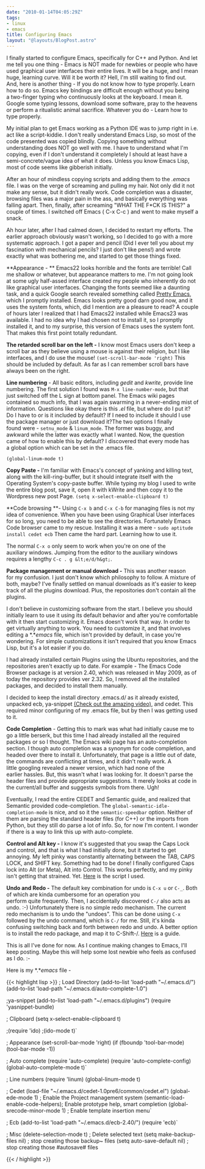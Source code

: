 ```yaml
---
date: "2010-01-14T04:05:29Z"
tags:
- linux
- emacs
title: Configuring Emacs
layout: "@layouts/BlogPost.astro"
---
```


I finally started to configure Emacs, specifically for C++ and Python. And let me tell you one thing - Emacs is NOT made for newbies or people who have used graphical user interfaces their entire lives. It will be a huge, and I mean huge, learning curve. Will it be worth it? Hell, I'm still waiting to find out. And, here is another thing - If you do not know how to type properly. Learn how to do so. Emacs key bindings are difficult enough without you being a two-finger typing who continuously looks at the keyboard. I mean it. Google some typing lessons, download some software, pray to the heavens or perform a ritualistic animal sacrifice. Whatever you do - Learn how to type properly.

My initial plan to get Emacs working as a Python IDE was to jump right in i.e. act like a script-kiddie. I don't really understand Emacs Lisp, so most of the code presented was copied blindly. Copying something without understanding does NOT go well with me. I have to understand what I'm copying, even if I don't understand it completely I should at least have a semi-concrete/vague idea of what it does. Unless you know Emacs Lisp, most of code seems like gibberish initially.

After an hour of mindless copying scripts and adding them to the *.emacs* file. I was on the verge of screaming and pulling my hair. Not only did it not make any sense, but it didn't really work. Code completion was a disaster, browsing files was a major pain in the ass, and basically everything was falling apart. Then, finally, after screaming "WHAT THE F\*CK IS THIS?" a couple of times. I switched off Emacs ( C-x C-c ) and went to make myself a snack.

Ah hour later, after I had calmed down, I decided to restart my efforts. The earlier approach obviously wasn't working, so I decided to go with a more systematic approach. I got a paper and pencil (Did I ever tell you about my fascination with mechanical pencils? I just don't like pens!) and wrote exactly what was bothering me, and started to get those things fixed.

**Appearance - ** Emacs22 looks horrible and the fonts are terrible! Call me shallow or whatever, but appearance matters to me. I'm not going look at some ugly half-assed interface created my people who inherently do not like graphical user interfaces. Changing the fonts seemed like  a daunting task, and a quick Google search revealed something called <a href="http://peadrop.com/blog/2007/01/06/pretty-emacs/">Pretty Emacs</a>, which I promptly installed. Emacs looks pretty good darn good now, and it uses the system fonts, which, did I mention are a pleasure to read? A couple of hours later I realized that I had Emacs22 installed while Emacs23 was available. I had no idea why I had chosen not to install it, so I promptly installed it, and to my surprise, this version of Emacs uses the system font. That makes this first point totally redundant.

**The retarded scroll bar on the left -** I know most Emacs users don't keep a scroll bar as they believe using a mouse is against their religion, but I like interfaces, and I do use the mouse! `(set-scroll-bar-mode 'right)` This should be included by default. As far as I can remember scroll bars have always been on the right.

**Line numbering** - All basic editors, including *gedit* and *kwrite*, provide line numbering. The first solution I found was `M-x line-number-mode`, but that just switched off the L sign at bottom panel. The Emacs wiki pages contained so much info, that I was again swarming in a never-ending mist of information. Questions like okay there is this *.el* file, but where do I put it? Do I have to or is it included by default? If I need to include it should I use the package manager or just download it?The two options I finally found were - `setnu_mode` &amp; `linum_mode`. The former was buggy, and awkward while the latter was exactly what I wanted. Now, the question came of how to enable this by default? I discovered that every mode has a global option which can be set in the .emacs file.

`(global-linum-mode t)`

**Copy Paste -** I'm familiar with Emacs's concept of yanking and killing text, along with the kill-ring-buffer, but it should integrate itself with the Operating System's copy-paste buffer. While typing my blog I used to write the entire blog post, save it, open it with kWrite and then copy it to the Wordpress new post Page.
`(setq x-select-enable-clipboard t)`

**Code browsing **- Using `C-x b` and `C-x C-b` for managing files is not my idea of convenience. When you have been using Graphical User interfaces for so long, you need to be able to see the directories. Fortunately Emacs Code browser came to my rescue. Installing it was a mere - `sudo aptitude install cedet ecb` Then came the hard part. Learning how to use it.

The normal `C-x o` only seem to work when you're on one of the auxiliary windows. Jumping from the editor to the auxiliary windows requires a lengthy `C-c . g &lt;e/d/h&gt;`.

**Package management or manual download -** This was another reason for my confusion. I just don't know which philosophy to follow. A mixture of both, maybe? I've finally settled on manual downloads as it's easier to keep track of all the plugins download. Plus, the repositories don't contain all the plugins.

I don't believe in customizing software from the start. I believe you should initially learn to use it using its default behavior and after you're comfortable with it then start customizing it. Emacs doesn't work that way. In order to get virtually anything to work. You need to customize it, and that involves editing a *.**emacs* file, which isn't provided by default, in case you're wondering. For simple customizations it isn't required that you know Emacs Lisp, but it's a lot easier if you do.

I had already installed certain Plugins using the Ubuntu repositories, and the repositories aren't exactly up to date. For example - The Emacs Code Browser package is at version 2.40, which was released in May 2009, as of today the repository provides ver 2.32. So, I removed all the installed packages, and decided to install them manually.

I decided to keep the install directory .emacs.d/ as it already existed, unpacked ecb, ya-snippet <a href="http://www.youtube.com/watch?v=76Ygeg9miao">(Check out the amazing video)</a>, and cedet. This required minor configuring of my .emacs file, but by then I was getting used to it.

**Code Completion** - Getting this to mark was what had initially cause me to go a little berserk, but this time I had already installed all the required packages or so I thought. The Emacs wiki page has an auto-completion section. I though auto completion was a synonym for code completion, and headed over there to install it. Unfortunately, that page is a little out of date, the commands are conflicting at times, and it didn't really work. A little googling revealed a newer version, which had none of the earlier hassles.  But, this wasn't what I was looking for. It doesn't parse the header files and provide appropriate suggestions. It merely looks at code in the current/all buffer and suggests symbols from there. Ugh!

Eventually, I read the entire CEDET and Semantic guide, and realized that Semantic provided code-completion. The `global-semantic-idle-completion-mode` is nice, and so it the `semantic-speedbar` option. Neither of them are parsing the standard header files (for C++) or the imports from Python, but they still do parse a lot of info. So, for now I'm content. I wonder if there is a way to link this up with auto-complete.

**Control and Alt key -** I know it's suggested that you swap the Caps Lock and control, and that is what I had initially done, but it started to get annoying. My left pinky was constantly alternating between the TAB, CAPS LOCK, and SHIFT key. Something had to be done! I finally configured Caps lock into Alt (or Meta), Alt into Control. This works perfectly, and my pinky isn't getting that strained. Yet. <a href="http://pastebin.com/f46a96843">Here</a> is the script I used.

**Undo and Redo -** The default key combination for undo is `C-x u` or `C-_`. Both of which are kinda cumbersome for an operation you perform quite frequently. Then, I accidentally discovered `C-/` also acts as undo. :-) Unfortunately there is no simple redo mechanism. The current redo mechanism is to undo the "undoes". This can be done using `C-x` followed by the undo command, which is `C-/` for me. Still, it's kinda confusing switching back and forth between redo and undo. A better option is to install the redo package, and map it to C-Shift-/. <a href="http://www.emacswiki.org/emacs/RedoMode">Here</a> is a guide.

This is all I've done for now. As I continue making changes to Emacs, I'll keep posting. Maybe this will help some lost newbie who feels as confused as I do. :-

Here is my *.**emacs* file -

{{< highlight lisp >}}
; Load Directory
(add-to-list 'load-path "~/.emacs.d/")
(add-to-list 'load-path "~/.emacs.d/auto-complete-1.0")

;ya-snippet
(add-to-list 'load-path "~/.emacs.d/plugins")
(require 'yasnippet-bundle)

; Clipboard
(setq x-select-enable-clipboard t)

;(require 'ido)
;(ido-mode t)`

; Appearance
(set-scroll-bar-mode 'right)
(if (fboundp 'tool-bar-mode) (tool-bar-mode -1))

; Auto complete
(require 'auto-complete)
(require 'auto-complete-config)
(global-auto-complete-mode t)`

; Line numbers
(require 'linum)
(global-linum-mode t)

; Cedet
(load-file "~/.emacs.d/cedet-1.0pre6/common/cedet.el")
(global-ede-mode 1)                ; Enable the Project management system
(semantic-load-enable-code-helpers); Enable prototype help, smart completion
(global-srecode-minor-mode 1)      ; Enable template insertion menu`

; Ecb
(add-to-list 'load-path "~/.emacs.d/ecb-2.40/")
(require 'ecb)`

; Misc
(delete-selection-mode t)    ; Delete selected text
(setq make-backup-files nil) ; stop creating those backup~ files
(setq auto-save-default nil) ; stop creating those #autosave# files

{{< / highlight >}}
